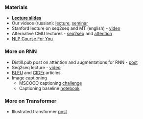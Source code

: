 ### Materials
* [__Lecture slides__](https://drive.google.com/file/d/1inle88uyRI-a3ghxdVrqhhmukqywb3Hy/view?usp=sharing) 
* Our videos (russian): [lecture](https://yadi.sk/i/CX1M4cKnTuC3kg), [seminar](https://yadi.sk/i/1pSImQdxA1_eaw)
* Stanford lecture on seq2seq and MT (english) - [video](https://www.youtube.com/watch?v=IxQtK2SjWWM)
* Alternative CMU lectures - [seq2seq](https://www.youtube.com/watch?v=aHkgjfKvIhk&list=PL8PYTP1V4I8Ba7-rY4FoB4-jfuJ7VDKEE&index=20) and [attention](https://www.youtube.com/watch?v=ullLRKZ99qQ&index=21&list=PL8PYTP1V4I8Ba7-rY4FoB4-jfuJ7VDKEE)
* [NLP Course For You](https://lena-voita.github.io/nlp_course.html#preview_seq2seq_attn)

### More on RNN
* Distill.pub post on attention and augmentations for RNN - [post](https://distill.pub/2016/augmented-rnns/)
* Seq2seq lecture - [video](https://www.youtube.com/watch?v=G5RY_SUJih4)
* [BLEU](http://www.aclweb.org/anthology/P02-1040.pdf) and [CIDEr](https://arxiv.org/pdf/1411.5726.pdf) articles.
* Image captioning
  * MSCOCO captioning [challenge](http://mscoco.org/dataset/#captions-challenge2015)
  * Captioning baseline [notebook](https://github.com/yandexdataschool/Practical_DL/tree/fall18/week07_seq2seq)

### More on Transformer
* Illustrated transformer [post](https://jalammar.github.io/illustrated-transformer/)
